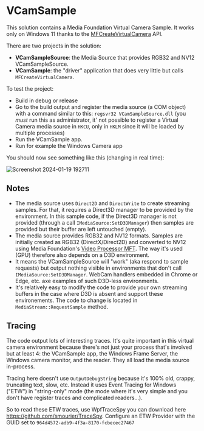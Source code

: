 # VCamSample
This solution contains a Media Foundation Virtual Camera Sample. It works only on Windows 11 thanks to the [MFCreateVirtualCamera](https://learn.microsoft.com/en-us/windows/win32/api/mfvirtualcamera/nf-mfvirtualcamera-mfcreatevirtualcamera) API.

There are two projects in the solution:

* **VCamSampleSource**: the Media Source that provides RGB32 and NV12 VCamSampleSource.
* **VCamSample**: the "driver" application that does very little but calls `MFCreateVirtualCamera`.



To test the project:

* Build in debug or release
* Go to the build output and register the media source (a COM object) with a command similar to this: `regsvr32 VCamSampleSource.dll` (you *must* run this as administrator, it' not possible to register a Virtual Camera media source in `HKCU`, only in `HKLM` since it will be loaded by multiple processes)
* Run the VCamSample app.
* Run for example the Windows Camera app

You should now see something like this (changing in real time):


![Screenshot 2024-01-19 192711](https://github.com/smourier/VCamSample/assets/5328574/60cb92c0-0a3a-4077-af49-a42e9ce97101)



## Notes

* The media source uses `Direct2D` and `DirectWrite` to create streaming samples. For that, it requires a Direct3D manager to be provided by the environment. In this sample code, if the Direct3D manager is not provided (through a call `IMediaSource:SetD3DManager`) then samples are provided but their buffer are left untouched (empty).
* The media source provides RGB32 and NV12 formats. Samples are initially created as RGB32 (DirectX/Direct2D) and converted to NV12 using Media Foundation's [Video Processor MFT](https://learn.microsoft.com/en-us/windows/win32/medfound/video-processor-mft). The way it's used (GPU) therefore also depends on a D3D environment.
* It means the VCamSampleSource will "work" (aka respond to sample requests) but output nothing visible in environments that don't call `IMediaSource:SetD3DManager`. WebCam handlers embedded in Chrome or Edge, etc. axe examples of such D3D-less environments.
* It's relatively easy to modify the code to provide your own streaming buffers in the case where D3D is absent and support these environements. The code to change is located in `MediaStream::RequestSample` method.



## Tracing

The code output lots of interesting traces. It's quite important in this virtual camera environment because there's not just your process that's involved but at least 4: the VCamSample app, the Windows Frame Server, the Windows camera monitor, and the reader. They all load the media source in-process.

Tracing here  doesn't use `OutputDebugString` because it's 100% old, crappy, truncating text, slow, etc. Instead it uses Event Tracing for Windows ("ETW") in "string-only" mode (the mode where it's very simple and you don't have register traces and complicated readers...).

So to read these ETW traces, use WpfTraceSpy you can download here https://github.com/smourier/TraceSpy. Configure an ETW Provider with the GUID set to `964d4572-adb9-4f3a-8170-fcbecec27467`
